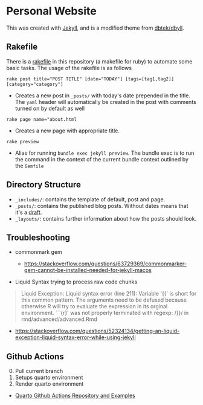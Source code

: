 Personal Website
===

This was created with [Jekyll](https://jekyllrb.com/), and is a modified theme from [dbtek/dbyll](https://github.com/dbtek/dbyll).


## Rakefile

There is a [rakefile](https://github.com/ruby/rake) in this repository (a makefile for ruby) to automate some basic tasks. The usage of the rakefile is as follows

`rake post title="POST TITLE" [date="TODAY"] [tags=[tag1,tag2]] [category="category"]`
  - Creates a new post in `_posts/` with today's date prepended in the title. The `yaml` header will automatically be created in the post with comments turned on by default as well

`rake page name="about.html`
  - Creates a new page with appropriate title.

`rake preview`
  - Alias for running `bundle exec jekyll preview`. The bundle exec is to run the command in the context of the current bundle context outlined by the `Gemfile`


## Directory Structure

* `_includes/`:  contains the template of default, post and page.
* `_posts/`: contains the published blog posts. Without dates means that it's a [draft](https://jekyllrb.com/docs/posts/).
* `_layouts/`: contains further information about how the posts should look.


## Troubleshooting

* commonmark gem
  * https://stackoverflow.com/questions/63729369/commonmarker-gem-cannot-be-installed-needed-for-jekyll-macos

* Liquid Syntax trying to process raw code chunks

> Liquid Exception: Liquid syntax error (line 211): Variable '{{` is short for this common pattern. The arguments need to be defused because otherwise R will try to evaluate the expression in its orginal environment. ```{r}' was not properly terminated with regexp: /\}\}/ in rmd/advanced/advanced.Rmd

  * https://stackoverflow.com/questions/52324134/getting-an-liquid-exception-liquid-syntax-error-while-using-jekyll

## Github Actions

0. Pull current branch
1. Setups quarto environment
2. Render quarto environment

- [Quarto Github Actions Repository and Examples](https://github.com/quarto-dev/quarto-actions/blob/main/examples/example-01-basics.md)

